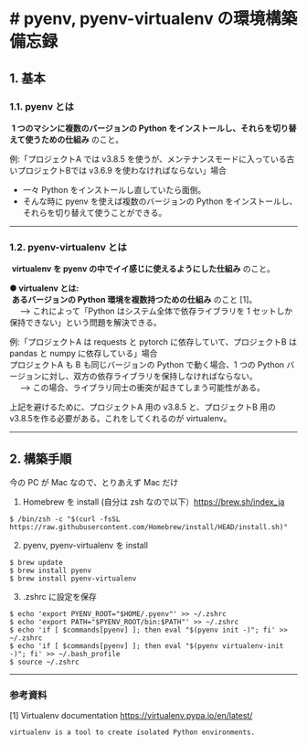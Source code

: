 # # pyenv, pyenv-virtualenv の環境構築備忘録

## 1. 基本
### 1.1. pyenv とは
&nbsp;**1 つのマシンに複数のバージョンの Python をインストールし、それらを切り替えて使うための仕組み**&nbsp;のこと。

例:「プロジェクトA では v3.8.5 を使うが、メンテナンスモードに入っている古いプロジェクトBでは v3.6.9 を使わなければならない」場合<br/>
- 一々 Python をインストールし直していたら面倒。
- そんな時に pyenv を使えば複数のバージョンの Python をインストールし、それらを切り替えて使うことができる。


---
### 1.2. pyenv-virtualenv とは
&nbsp;**virtualenv を pyenv の中でイイ感じに使えるようにした仕組み**&nbsp;のこと。<br/>

**● virtualenv とは:**<br/>
&nbsp;**あるバージョンの Python 環境を複数持つための仕組み**&nbsp;のこと [1]。<br/>
&emsp; --> これによって「Python はシステム全体で依存ライブラリを 1 セットしか保持できない」という問題を解決できる。<br/>

例:「プロジェクトA は requests と pytorch に依存していて、プロジェクトB は pandas と numpy に依存している」場合<br/>
プロジェクトA も B も同じバージョンの Python で動く場合、1 つの Python バージョンに対し、双方の依存ライブラリを保持しなければならない。<br/>
&emsp; --> この場合、ライブラリ同士の衝突が起きてしまう可能性がある。<br/>

上記を避けるために、プロジェクトA 用の v3.8.5 と、プロジェクトB 用の v3.8.5を作る必要がある。これをしてくれるのが virtualenv。<br/>

---
## 2. 構築手順
今の PC が Mac なので、とりあえず Mac だけ

1. Homebrew を install (自分は zsh なので以下）https://brew.sh/index_ja
```
$ /bin/zsh -c "$(curl -fsSL https://raw.githubusercontent.com/Homebrew/install/HEAD/install.sh)"
```


2. pyenv, pyenv-virtualenv を install
```
$ brew update
$ brew install pyenv
$ brew install pyenv-virtualenv
```


3. .zshrc に設定を保存
```
$ echo 'export PYENV_ROOT="$HOME/.pyenv"' >> ~/.zshrc
$ echo 'export PATH="$PYENV_ROOT/bin:$PATH"' >> ~/.zshrc
$ echo 'if [ $commands[pyenv] ]; then eval "$(pyenv init -)"; fi' >> ~/.zshrc
$ echo 'if [ $commands[pyenv] ]; then eval "$(pyenv virtualenv-init -)"; fi' >> ~/.bash_profile
$ source ~/.zshrc
```


---
### 参考資料
[1] Virtualenv documentation
https://virtualenv.pypa.io/en/latest/
```
virtualenv is a tool to create isolated Python environments.
```
